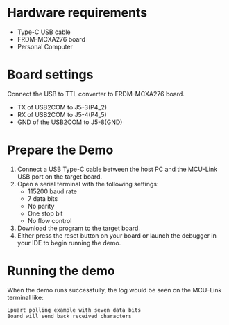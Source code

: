 Hardware requirements
=====================
- Type-C USB cable
- FRDM-MCXA276 board
- Personal Computer

Board settings
============
Connect the USB to TTL converter to FRDM-MCXA276 board.
- TX of USB2COM to J5-3(P4_2)
- RX of USB2COM to J5-4(P4_5)
- GND of the USB2COM to J5-8(GND)

Prepare the Demo
===============
1.  Connect a USB Type-C cable between the host PC and the MCU-Link USB port on the target board.
2.  Open a serial terminal with the following settings:
    - 115200 baud rate
    - 7 data bits
    - No parity
    - One stop bit
    - No flow control
3.  Download the program to the target board.
4.  Either press the reset button on your board or launch the debugger in your IDE to begin running the demo.

Running the demo
================
When the demo runs successfully, the log would be seen on the MCU-Link terminal like:
~~~~~~~~~~~~~~~~~~~~~~~~~~~~~~~~~~~~~~~~~
Lpuart polling example with seven data bits
Board will send back received characters
~~~~~~~~~~~~~~~~~~~~~~~~~~~~~~~~~~~~~~~~~